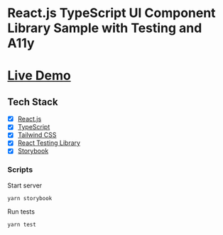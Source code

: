# React.js TypeScript UI Component Library Sample with Testing and A11y

# [Live Demo](https://react-component-library-sample.vercel.app/)

## Tech Stack

- [x] [React.js](https://reactjs.org/)
- [x] [TypeScript](https://www.typescriptlang.org/)
- [x] [Tailwind CSS](https://tailwindcss.com/)
- [x] [React Testing Library](https://testing-library.com/docs/react-testing-library/intro/)
- [x] [Storybook](https://storybook.js.org/)

### Scripts

Start server

```
yarn storybook
```

Run tests

```
yarn test
```
